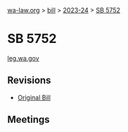 [wa-law.org](/) > [bill](/bill/) > [2023-24](/bill/2023-24/) > [SB 5752](/bill/2023-24/sb/5752/)

# SB 5752
[leg.wa.gov](https://app.leg.wa.gov/billsummary?BillNumber=5752&Year=2023&Initiative=false)

## Revisions
* [Original Bill](1/)

## Meetings